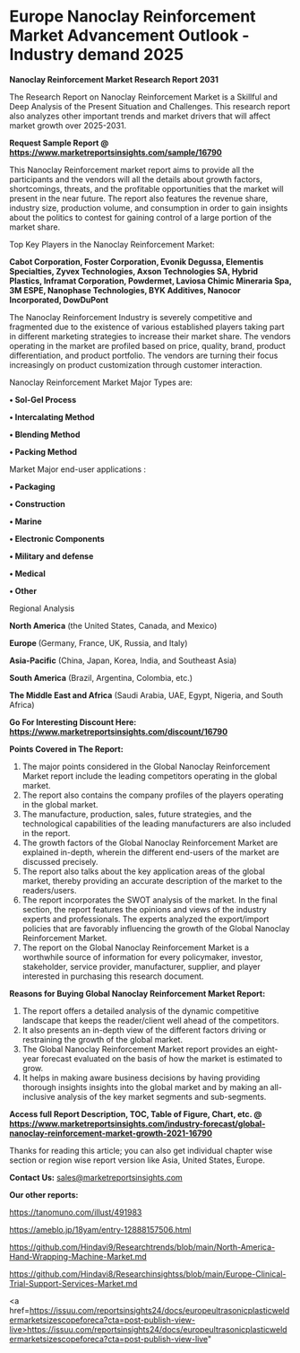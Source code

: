  # Europe Nanoclay Reinforcement Market Advancement Outlook - Industry demand 2025

<strong>Nanoclay Reinforcement Market Research Report 2031</strong>

The Research Report on Nanoclay Reinforcement Market is a Skillful and Deep Analysis of the Present Situation and Challenges. This research report also analyzes other important trends and market drivers that will affect market growth over 2025-2031.

<strong>Request Sample Report @ <a href=https://www.marketreportsinsights.com/sample/16790>https://www.marketreportsinsights.com/sample/16790</a></strong>

This Nanoclay Reinforcement market report aims to provide all the participants and the vendors will all the details about growth factors, shortcomings, threats, and the profitable opportunities that the market will present in the near future. The report also features the revenue share, industry size, production volume, and consumption in order to gain insights about the politics to contest for gaining control of a large portion of the market share.

Top Key Players in the Nanoclay Reinforcement Market:

<strong>Cabot Corporation, Foster Corporation, Evonik Degussa, Elementis Specialties, Zyvex Technologies, Axson Technologies SA, Hybrid Plastics, Inframat Corporation, Powdermet, Laviosa Chimic Mineraria Spa, 3M ESPE, Nanophase Technologies, BYK Additives, Nanocor Incorporated, DowDuPont</strong>

The Nanoclay Reinforcement Industry is severely competitive and fragmented due to the existence of various established players taking part in different marketing strategies to increase their market share. The vendors operating in the market are profiled based on price, quality, brand, product differentiation, and product portfolio. The vendors are turning their focus increasingly on product customization through customer interaction.

Nanoclay Reinforcement Market Major Types are:

<strong>• Sol-Gel Process

• Intercalating Method

• Blending Method

• Packing Method</strong>

Market Major end-user applications :

<strong>• Packaging

• Construction

• Marine

• Electronic Components

• Military and defense

• Medical

• Other</strong>

Regional Analysis

</u><strong><b>North America</b></strong> (the United States, Canada, and Mexico)

<strong><b>Europe </b></strong>(Germany, France, UK, Russia, and Italy)

<strong><b>Asia-Pacific</b></strong> (China, Japan, Korea, India, and Southeast Asia)

<strong><b>South America</b></strong> (Brazil, Argentina, Colombia, etc.)

<strong><b>The Middle East and Africa</b></strong> (Saudi Arabia, UAE, Egypt, Nigeria, and South Africa)

<strong>Go For Interesting Discount Here: <a href=https://www.marketreportsinsights.com/discount/16790>https://www.marketreportsinsights.com/discount/16790</a></strong>

<strong>Points Covered in The Report:</strong>
<ol>
  <li>The major points considered in the Global Nanoclay Reinforcement Market report include the leading competitors operating in the global market.</li>
  <li>The report also contains the company profiles of the players operating in the global market.</li>
  <li>The manufacture, production, sales, future strategies, and the technological capabilities of the leading manufacturers are also included in the report.</li>
  <li>The growth factors of the Global Nanoclay Reinforcement Market are explained in-depth, wherein the different end-users of the market are discussed precisely.</li>
  <li>The report also talks about the key application areas of the global market, thereby providing an accurate description of the market to the readers/users.</li>
  <li>The report incorporates the SWOT analysis of the market. In the final section, the report features the opinions and views of the industry experts and professionals. The experts analyzed the export/import policies that are favorably influencing the growth of the Global Nanoclay Reinforcement Market.</li>
  <li>The report on the Global Nanoclay Reinforcement Market is a worthwhile source of information for every policymaker, investor, stakeholder, service provider, manufacturer, supplier, and player interested in purchasing this research document.</li>
</ol>
<strong>Reasons for Buying Global Nanoclay Reinforcement Market Report:</strong>

<ol>
  <li>The report offers a detailed analysis of the dynamic competitive landscape that keeps the reader/client well ahead of the competitors.</li>
  <li>It also presents an in-depth view of the different factors driving or restraining the growth of the global market.</li>
  <li>The Global Nanoclay Reinforcement Market report provides an eight-year forecast evaluated on the basis of how the market is estimated to grow.</li>
  <li>It helps in making aware business decisions by having providing thorough insights insights into the global market and by making an all-inclusive analysis of the key market segments and sub-segments.</li>
</ol>
<strong>Access full Report Description, TOC, Table of Figure, Chart, etc. @ <a href=https://www.marketreportsinsights.com/industry-forecast/global-nanoclay-reinforcement-market-growth-2021-16790>https://www.marketreportsinsights.com/industry-forecast/global-nanoclay-reinforcement-market-growth-2021-16790</a></strong>


Thanks for reading this article; you can also get individual chapter wise section or region wise report version like Asia, United States, Europe.

<strong>Contact Us:</strong>
sales@marketreportsinsights.com

<strong>Our other reports:</strong>

<a href=https://tanomuno.com/illust/491983>https://tanomuno.com/illust/491983</a>

<a href=https://ameblo.jp/18yam/entry-12888157506.html>https://ameblo.jp/18yam/entry-12888157506.html</a>

<a href=https://github.com/Hindavi9/Researchtrends/blob/main/North-America-Hand-Wrapping-Machine-Market.md>https://github.com/Hindavi9/Researchtrends/blob/main/North-America-Hand-Wrapping-Machine-Market.md</a>

<a href=https://github.com/Hindavi8/Researchinsightss/blob/main/Europe-Clinical-Trial-Support-Services-Market.md>https://github.com/Hindavi8/Researchinsightss/blob/main/Europe-Clinical-Trial-Support-Services-Market.md</a>

<a href=https://issuu.com/reportsinsights24/docs/europeultrasonicplasticweldermarketsizescopeforeca?cta=post-publish-view-live>https://issuu.com/reportsinsights24/docs/europeultrasonicplasticweldermarketsizescopeforeca?cta=post-publish-view-live</a>"
